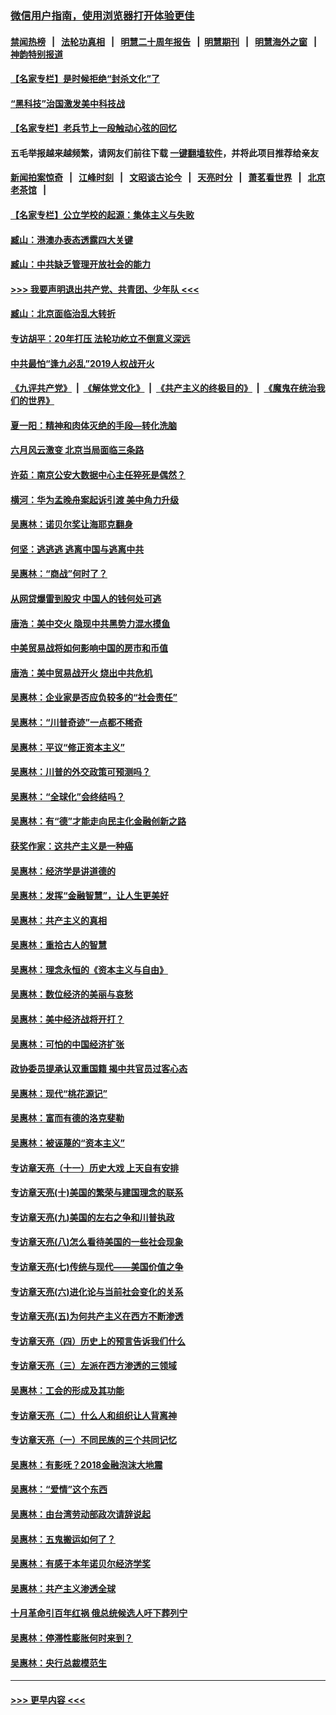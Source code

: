 ### [微信用户指南，使用浏览器打开体验更佳](https://github.com/gfw-breaker/banned-news1/blob/master/indexes/wechat-guide.md?t=0)
#### [禁闻热榜](热点新闻.md?t=0)  &nbsp;&nbsp;|&nbsp;&nbsp; [法轮功真相](https://github.com/gfw-breaker/truth/blob/master/README.md?t=0) &nbsp;&nbsp;|&nbsp;&nbsp; [明慧二十周年报告](https://github.com/gfw-breaker/mh-reports/blob/master/README.md?t=0) &nbsp;&nbsp;|&nbsp;&nbsp;[明慧期刊](https://github.com/gfw-breaker/mh-qikan) &nbsp;&nbsp;|&nbsp;&nbsp; [明慧海外之窗](https://github.com/gfw-breaker/mh-news/blob/master/README.md?t=0) &nbsp;&nbsp;|&nbsp;&nbsp; [神韵特别报道](https://github.com/gfw-breaker/mh-news/blob/master/shenyun.md?t=0)
#### [【名家专栏】是时候拒绝“封杀文化”了](../pages/nsc423/n11814093.md?t=02101011) 
#### [“黑科技”治国激发美中科技战](../pages/nsc423/n11638056.md?t=02101011) 
#### [【名家专栏】老兵节上一段触动心弦的回忆](../pages/nsc423/n11646016.md?t=02101011) 
#### 五毛举报越来越频繁，请网友们前往下载 [一键翻墙软件](https://github.com/gfw-breaker/ssr-accounts)，并将此项目推荐给亲友
#### [新闻拍案惊奇](https://github.com/gfw-breaker/banned-news1/blob/master/pages/link4.md) &nbsp;&nbsp;|&nbsp;&nbsp; [江峰时刻](https://github.com/gfw-breaker/banned-news1/blob/master/pages/link4.md) &nbsp;&nbsp;|&nbsp;&nbsp; [文昭谈古论今](https://github.com/gfw-breaker/banned-news1/blob/master/pages/link4.md) &nbsp;&nbsp;|&nbsp;&nbsp; [天亮时分](https://github.com/gfw-breaker/banned-news1/blob/master/pages/link4.md) &nbsp;&nbsp;|&nbsp;&nbsp; [萧茗看世界](https://github.com/gfw-breaker/banned-news1/blob/master/pages/link4.md) &nbsp;&nbsp;|&nbsp;&nbsp; [北京老茶馆](https://github.com/gfw-breaker/banned-news1/blob/master/pages/link4.md) &nbsp;&nbsp;|&nbsp;&nbsp; 
#### [【名家专栏】公立学校的起源：集体主义与失败](../pages/nsc423/n11601833.md?t=02101011) 
#### [臧山：港澳办表态透露四大关键](../pages/nsc423/n11421628.md?t=02101011) 
#### [臧山：中共缺乏管理开放社会的能力](../pages/nsc423/n11407457.md?t=02101011) 
#### [>>> 我要声明退出共产党、共青团、少年队 <<<](https://github.com/begood0513/goodnews/blob/master/quit/letter.md) 
#### [臧山：北京面临治乱大转折](../pages/nsc423/n11406895.md?t=02101011) 
#### [专访胡平：20年打压 法轮功屹立不倒意义深远](../pages/nsc423/n11398800.md?t=02101011) 
#### [中共最怕“逢九必乱”2019人权战开火](../pages/nsc423/n11385248.md?t=02101011) 
#### [《九评共产党》](https://github.com/begood0513/9ping.md/blob/master/README.md) &nbsp;|&nbsp; [《解体党文化》](../../../../jtdwh.md/blob/master/README.md)  &nbsp;|&nbsp; [《共产主义的终极目的》](../../../../gczydzjmd.md/blob/master/README.md) &nbsp;|&nbsp; [《魔鬼在统治我们的世界》](../../../../mgztzwmdsj.md/blob/master/README.md) 
#### [夏一阳：精神和肉体灭绝的手段—转化洗脑](../pages/nsc423/n11368250.md?t=02101011) 
#### [六月风云激变 北京当局面临三条路](../pages/nsc423/n11313668.md?t=02101011) 
#### [许茹：南京公安大数据中心主任猝死是偶然？](../pages/nsc423/n11064744.md?t=02101011) 
#### [横河：华为孟晚舟案起诉引渡 美中角力升级](../pages/nsc423/n11027230.md?t=02101011) 
#### [吴惠林：诺贝尔奖让海耶克翻身](../pages/nsc423/n10890049.md?t=02101011) 
#### [何坚：逃逃逃 逃离中国与逃离中共](../pages/nsc423/n10592891.md?t=02101011) 
#### [吴惠林：“商战”何时了？](../pages/nsc423/n10573558.md?t=02101011) 
#### [从网贷爆雷到股灾 中国人的钱何处可逃](../pages/nsc423/n10572800.md?t=02101011) 
#### [唐浩：美中交火 隐现中共黑势力混水摸鱼](../pages/nsc423/n10544040.md?t=02101011) 
#### [中美贸易战将如何影响中国的房市和币值](../pages/nsc423/n10543697.md?t=02101011) 
#### [唐浩：美中贸易战开火 烧出中共危机](../pages/nsc423/n10540126.md?t=02101011) 
#### [吴惠林：企业家是否应负较多的“社会责任”](../pages/nsc423/n10535022.md?t=02101011) 
#### [吴惠林：“川普奇迹”一点都不稀奇](../pages/nsc423/n10512808.md?t=02101011) 
#### [吴惠林：平议“修正资本主义”](../pages/nsc423/n10495724.md?t=02101011) 
#### [吴惠林：川普的外交政策可预测吗？](../pages/nsc423/n10462387.md?t=02101011) 
#### [吴惠林：“全球化”会终结吗？](../pages/nsc423/n10452838.md?t=02101011) 
#### [吴惠林：有“德”才能走向民主化金融创新之路](../pages/nsc423/n10432292.md?t=02101011) 
#### [获奖作家：这共产主义是一种癌](../pages/nsc423/n10431541.md?t=02101011) 
#### [吴惠林：经济学是讲道德的](../pages/nsc423/n10398014.md?t=02101011) 
#### [吴惠林：发挥“金融智慧”，让人生更美好](../pages/nsc423/n10375019.md?t=02101011) 
#### [吴惠林：共产主义的真相](../pages/nsc423/n10351394.md?t=02101011) 
#### [吴惠林：重拾古人的智慧](../pages/nsc423/n10337691.md?t=02101011) 
#### [吴惠林：理念永恒的《资本主义与自由》](../pages/nsc423/n10316274.md?t=02101011) 
#### [吴惠林：数位经济的美丽与哀愁](../pages/nsc423/n10292946.md?t=02101011) 
#### [吴惠林：美中经济战将开打？](../pages/nsc423/n10258825.md?t=02101011) 
#### [吴惠林：可怕的中国经济扩张](../pages/nsc423/n10219147.md?t=02101011) 
#### [政协委员提承认双重国籍 揭中共官员过客心态](../pages/nsc423/n10208809.md?t=02101011) 
#### [吴惠林：现代“桃花源记”](../pages/nsc423/n10185234.md?t=02101011) 
#### [吴惠林：富而有德的洛克斐勒](../pages/nsc423/n10142264.md?t=02101011) 
#### [吴惠林：被诬蔑的“资本主义”](../pages/nsc423/n10124816.md?t=02101011) 
#### [专访章天亮（十一）历史大戏 上天自有安排](../pages/nsc423/n10094905.md?t=02101011) 
#### [专访章天亮(十)美国的繁荣与建国理念的联系](../pages/nsc423/n10094899.md?t=02101011) 
#### [专访章天亮(九)美国的左右之争和川普执政](../pages/nsc423/n10094889.md?t=02101011) 
#### [专访章天亮(八)怎么看待美国的一些社会现象](../pages/nsc423/n10094857.md?t=02101011) 
#### [专访章天亮(七)传统与现代——美国价值之争](../pages/nsc423/n10093140.md?t=02101011) 
#### [专访章天亮(六)进化论与当前社会变化的关系](../pages/nsc423/n10092036.md?t=02101011) 
#### [专访章天亮(五)为何共产主义在西方不断渗透](../pages/nsc423/n10083620.md?t=02101011) 
#### [专访章天亮（四）历史上的预言告诉我们什么](../pages/nsc423/n10083606.md?t=02101011) 
#### [专访章天亮（三）左派在西方渗透的三领域](../pages/nsc423/n10081115.md?t=02101011) 
#### [吴惠林：工会的形成及其功能](../pages/nsc423/n10080633.md?t=02101011) 
#### [专访章天亮（二）什么人和组织让人背离神](../pages/nsc423/n10076637.md?t=02101011) 
#### [专访章天亮（一）不同民族的三个共同记忆](../pages/nsc423/n10074188.md?t=02101011) 
#### [吴惠林：有影呒？2018金融泡沫大地震](../pages/nsc423/n10040534.md?t=02101011) 
#### [吴惠林：“爱情”这个东西](../pages/nsc423/n10019423.md?t=02101011) 
#### [吴惠林：由台湾劳动部政次请辞说起](../pages/nsc423/n9979679.md?t=02101011) 
#### [吴惠林：五鬼搬运如何了？](../pages/nsc423/n9925338.md?t=02101011) 
#### [吴惠林：有感于本年诺贝尔经济学奖](../pages/nsc423/n9871883.md?t=02101011) 
#### [吴惠林：共产主义渗透全球](../pages/nsc423/n9812748.md?t=02101011) 
#### [十月革命引百年红祸 俄总统候选人吁下葬列宁](../pages/nsc423/n9810182.md?t=02101011) 
#### [吴惠林：停滞性膨胀何时来到？](../pages/nsc423/n9764136.md?t=02101011) 
#### [吴惠林：央行总裁模范生](../pages/nsc423/n9728134.md?t=02101011) 

----
#### [ >>> 更早内容 <<< ](../indexes/nsc423-earlier.md)
